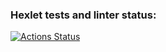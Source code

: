 ### Hexlet tests and linter status:
[![Actions Status](https://github.com/hiff0/frontend-project-lvl1/workflows/hexlet-check/badge.svg)](https://github.com/hiff0/frontend-project-lvl1/actions)